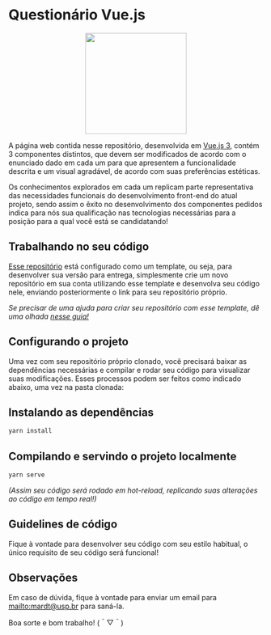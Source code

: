 # Questionário Vue.js

<p align="center">
    <img width="200" src="https://avatars.githubusercontent.com/u/53086380" />
</p>

A página web contida nesse repositório, desenvolvida em [Vue.js 3](https://v3.vuejs.org/), contém 3 componentes distintos, que devem ser modificados de acordo com o enunciado dado em cada um para que apresentem a funcionalidade descrita e um visual agradável, de acordo com suas preferências estéticas.

Os conhecimentos explorados em cada um replicam parte representativa das necessidades funcionais do desenvolvimento front-end do atual projeto, sendo assim o êxito no desenvolvimento dos componentes pedidos indica para nós sua qualificação nas tecnologias necessárias para a posição para a qual você está se candidatando!

## Trabalhando no seu código
[Esse repositório](https://github.com/moveusp/QuestoesVueJs) está configurado como um template, ou seja, para desenvolver sua versão para entrega, simplesmente crie um novo repositório em sua conta utilizando esse template e desenvolva seu código nele, enviando posteriormente o link para seu repositório próprio.

_Se precisar de uma ajuda para criar seu repositório com esse template, dê uma olhada [nesse guia!](https://www.notion.so/FAQ-Desafios-ddd8fcdf2339436a816a0d9e45767664)_

## Configurando o projeto
Uma vez com seu repositório próprio clonado, você precisará baixar as dependências necessárias e compilar e rodar seu código para visualizar suas modificações. Esses processos podem ser feitos como indicado abaixo, uma vez na pasta clonada:

## Instalando as dependências
```sh
yarn install
```

## Compilando e servindo o projeto localmente
```sh
yarn serve
```
_(Assim seu código será rodado em hot-reload, replicando suas alterações ao código em tempo real!)_

## Guidelines de código
Fique à vontade para desenvolver seu código com seu estilo habitual, o único requisito de seu código será funcional!

## Observações
Em caso de dúvida, fique à vontade para enviar um email para [mailto:mardt@usp.br](mardt@usp.br) para saná-la.

Boa sorte e bom trabalho!
(＾▽＾)
